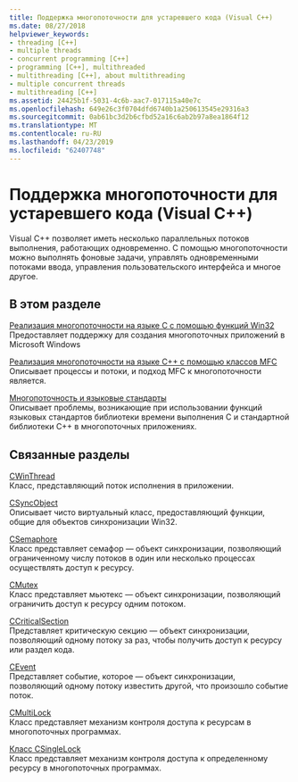 ```yaml
---
title: Поддержка многопоточности для устаревшего кода (Visual C++)
ms.date: 08/27/2018
helpviewer_keywords:
- threading [C++]
- multiple threads
- concurrent programming [C++]
- programming [C++], multithreaded
- multithreading [C++], about multithreading
- multiple concurrent threads
- multithreading [C++]
ms.assetid: 24425b1f-5031-4c6b-aac7-017115a40e7c
ms.openlocfilehash: 649e26c3f0704dfd6740b1a250613545e29316a3
ms.sourcegitcommit: 0ab61bc3d2b6cfbd52a16c6ab2b97a8ea1864f12
ms.translationtype: MT
ms.contentlocale: ru-RU
ms.lasthandoff: 04/23/2019
ms.locfileid: "62407748"
---
```

# <a name="multithreading-support-for-older-code-visual-c"></a>Поддержка многопоточности для устаревшего кода (Visual C++)

Visual C++ позволяет иметь несколько параллельных потоков выполнения, работающих одновременно. С помощью многопоточности можно выполнять фоновые задачи, управлять одновременными потоками ввода, управления пользовательского интерфейса и многое другое.

## <a name="in-this-section"></a>В этом разделе

[Реализация многопоточности на языке C с помощью функций Win32](multithreading-with-c-and-win32.md)<br/>
Предоставляет поддержку для создания многопоточных приложений в Microsoft Windows

[Реализация многопоточности на языке C++ с помощью классов MFC](multithreading-with-cpp-and-mfc.md)<br/>
Описывает процессы и потоки, и подход MFC к многопоточности является.

[Многопоточность и языковые стандарты](multithreading-and-locales.md)<br/>
Описывает проблемы, возникающие при использовании функций языковых стандартов библиотеки времени выполнения C и стандартной библиотеки C++ в многопоточных приложениях.

## <a name="related-sections"></a>Связанные разделы

[CWinThread](../mfc/reference/cwinthread-class.md)<br/>
Класс, представляющий поток исполнения в приложении.

[CSyncObject](../mfc/reference/csyncobject-class.md)<br/>
Описывает чисто виртуальный класс, предоставляющий функции, общие для объектов синхронизации Win32.

[CSemaphore](../mfc/reference/csemaphore-class.md)<br/>
Класс представляет семафор — объект синхронизации, позволяющий ограниченному числу потоков в один или несколько процессах осуществлять доступ к ресурсу.

[CMutex](../mfc/reference/cmutex-class.md)<br/>
Класс представляет мьютекс — объект синхронизации, позволяющий ограничить доступ к ресурсу одним потоком.

[CCriticalSection](../mfc/reference/ccriticalsection-class.md)<br/>
Представляет критическую секцию — объект синхронизации, позволяющий одному потоку за раз, чтобы получить доступ к ресурсу или раздел кода.

[CEvent](../mfc/reference/cevent-class.md)<br/>
Представляет событие, которое — объект синхронизации, позволяющий одному потоку известить другой, что произошло событие поток.

[CMultiLock](../mfc/reference/cmultilock-class.md)<br/>
Класс представляет механизм контроля доступа к ресурсам в многопоточных программах.

[Класс CSingleLock](../mfc/reference/csinglelock-class.md)<br/>
Класс представляет механизм контроля доступа к определенному ресурсу в многопоточных программах.